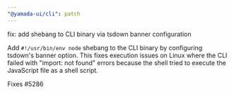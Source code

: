 ```yaml
---
"@yamada-ui/cli": patch
---
```


fix: add shebang to CLI binary via tsdown banner configuration

Add `#!/usr/bin/env node` shebang to the CLI binary by configuring tsdown's banner option.
This fixes execution issues on Linux where the CLI failed with "import: not found" errors
because the shell tried to execute the JavaScript file as a shell script.

Fixes #5286
